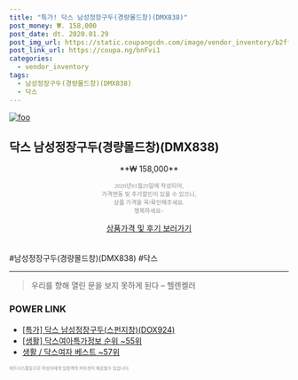 ```yaml
--- 
title: "특가! 닥스 남성정장구두(경량몰드창)(DMX838)" 
post_money: ₩. 158,000 
post_date: dt. 2020.01.29 
post_img_url: https://static.coupangcdn.com/image/vendor_inventory/b2ff/9baa4f8bf075c1424ef5ab8283aa04a8c0f680abe8ae816c8dc2da98a861.jpg 
post_link_url: https://coupa.ng/bnFvi1 
categories: 
  - vendor_inventory 
tags: 
  - 남성정장구두(경량몰드창)(DMX838) 
  - 닥스 
--- 
```

[![foo](https://static.coupangcdn.com/image/vendor_inventory/b2ff/9baa4f8bf075c1424ef5ab8283aa04a8c0f680abe8ae816c8dc2da98a861.jpg)](https://coupa.ng/bnFvi1) 

## 닥스 남성정장구두(경량몰드창)(DMX838) 
<p style="text-align: center;">**₩ 158,000**</p> 
<p style="text-align: center;"><span style="color: #898c8f; font-family: Georgia,Times,serif; font-size: 0.75em;">2020년01월29일에 작성되어, <br>가격변동 및 추가할인이 있을 수 있으니,<br> 상품 가격을 꼭!확인해주세요.<br>행복하세요~</span> 
</p>	 
<div markdown="0" style="text-align: center;"><a href="https://coupa.ng/bnFvi1" class="btn btn--success">상품가격 및 후기 보러가기</a></div> 
<br><br> 
  #남성정장구두(경량몰드창)(DMX838) #닥스 
<hr> 

> 우리를 향해 열린 문을 보지 못하게 된다  – 헬렌켈러 


### POWER LINK

* <a href="https://blog.naver.com/an0733/221789688813" target="_blank">[특가] 닥스 남성정장구두(스펀지창)(DOX924)</a>
* <a href="https://blog.naver.com/fasyy4321/221771379826" target="_blank"> [생활] 닥스여아특가정보 순위 ~55위</a>
* <a href="https://blog.naver.com/santokki14/221781422259" target="_blank">생활 / 닥스여자 베스트 ~57위</a>

<span style="color: #898c8f; font-family: Georgia,Times,serif; font-size: 0.55em;">파트너스활동으로 작성자에게 일정액의 커미션이 제공될수 있습니다.</span> 
